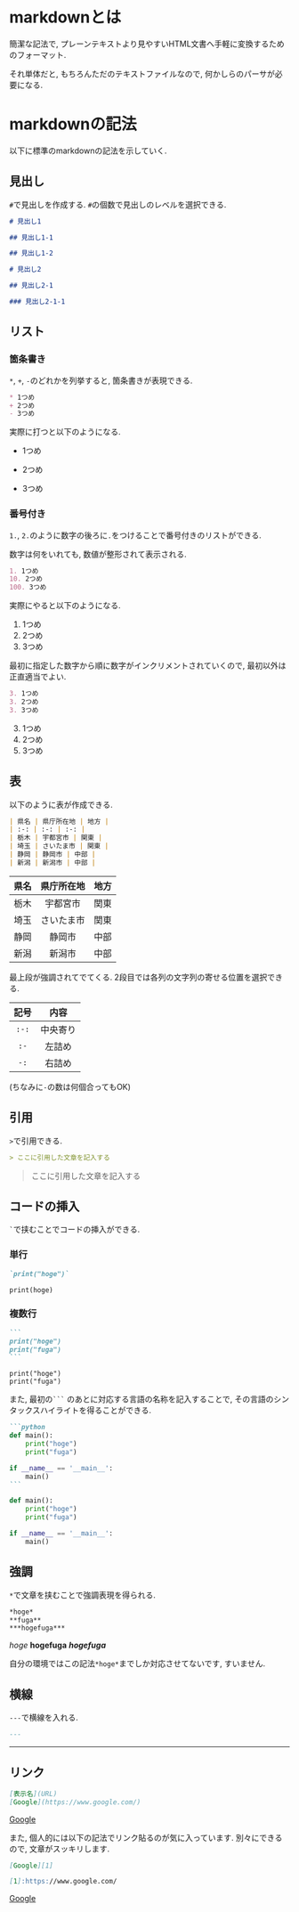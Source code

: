 # markdownとは

簡潔な記法で, プレーンテキストより見やすいHTML文書へ手軽に変換するためのフォーマット.

それ単体だと, もちろんただのテキストファイルなので, 何かしらのパーサが必要になる.

# markdownの記法

以下に標準のmarkdownの記法を示していく.

## 見出し

`#`で見出しを作成する.
`#`の個数で見出しのレベルを選択できる.

```markdown 
# 見出し1

## 見出し1-1

## 見出し1-2

# 見出し2

## 見出し2-1

### 見出し2-1-1
```

## リスト

### 箇条書き

`*`, `+`, `-`のどれかを列挙すると, 箇条書きが表現できる.

```markdown
* 1つめ
+ 2つめ
- 3つめ
```

実際に打つと以下のようになる.

* 1つめ
+ 2つめ
- 3つめ


### 番号付き

`1.`, `2.`のように数字の後ろに`.`をつけることで番号付きのリストができる.

数字は何をいれても, 数値が整形されて表示される.

```markdown
1. 1つめ
10. 2つめ
100. 3つめ
```

実際にやると以下のようになる.

1. 1つめ
10. 2つめ
100. 3つめ

最初に指定した数字から順に数字がインクリメントされていくので, 最初以外は正直適当でよい.

```markdown
3. 1つめ
3. 2つめ
3. 3つめ
```

3. 1つめ
3. 2つめ
3. 3つめ

## 表

以下のように表が作成できる.

```markdown
| 県名 | 県庁所在地 | 地方 |
| :-: | :-: | :-: |
| 栃木 | 宇都宮市 | 関東 |
| 埼玉 | さいたま市 | 関東 |
| 静岡 | 静岡市 | 中部 |
| 新潟 | 新潟市 | 中部 |
```

| 県名 | 県庁所在地 | 地方 |
| :-: | :-: | :-: |
| 栃木 | 宇都宮市 | 関東 |
| 埼玉 | さいたま市 | 関東 |
| 静岡 | 静岡市 | 中部 |
| 新潟 | 新潟市 | 中部 |


最上段が強調されてでてくる.
2段目では各列の文字列の寄せる位置を選択できる.

| 記号 | 内容 |
| :-: | :-: |
| `:-:` | 中央寄り |  |
| `:-` | 左詰め |  |
| `-:` | 右詰め |  |

(ちなみに`-`の数は何個合ってもOK)

## 引用

`>`で引用できる.

```markdown
> ここに引用した文章を記入する
```

> ここに引用した文章を記入する

## コードの挿入

`` ` ``で挟むことでコードの挿入ができる.

### 単行

```markdown
`print("hoge")`
```

`print(hoge)`

### 複数行

````markdown
```
print("hoge")
print("fuga")
```
````

```
print("hoge")
print("fuga")
```

また, 最初の```` ``` ```` のあとに対応する言語の名称を記入することで, その言語のシンタックスハイライトを得ることができる.

````markdown
```python
def main():
    print("hoge")
    print("fuga")

if __name__ == '__main__':
    main()
```
````

```python
def main():
    print("hoge")
    print("fuga")

if __name__ == '__main__':
    main()
```


## 強調

`*`で文章を挟むことで強調表現を得られる.

```markdown
*hoge*
**fuga**
***hogefuga***
```

*hoge*
**hogefuga**
***hogefuga***

自分の環境ではこの記法`*hoge*`までしか対応させてないです, すいません.

## 横線

`---`で横線を入れる.

```markdown
---
```

---

## リンク

```markdown
[表示名](URL)
[Google](https://www.google.com/)
```

[Google](https://www.google.com/)

また, 個人的には以下の記法でリンク貼るのが気に入っています.
別々にできるので, 文章がスッキリします.

```markdown
[Google][1]

[1]:https://www.google.com/
```

[Google][1]

[1]:https://www.google.com/
